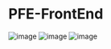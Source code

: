 # PFE-FrontEnd
![image](https://user-images.githubusercontent.com/116631139/224031986-c04491d6-77fa-41ef-9f96-9048ab819f71.png)
![image](https://user-images.githubusercontent.com/116631139/225154816-4c8d55f9-cf5f-4921-9e94-eaae4ed38ce1.png)
![image](https://user-images.githubusercontent.com/116631139/225154831-5c2d4c1f-63e1-47e5-9bea-3a25e4af332f.png)

